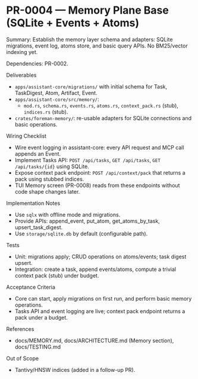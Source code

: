 # PR-0004 — Memory Plane Base (SQLite + Events + Atoms)

Summary: Establish the memory layer schema and adapters: SQLite migrations, event log, atoms store, and basic query APIs. No BM25/vector indexing yet.

Dependencies: PR-0002.

Deliverables

- `apps/assistant-core/migrations/` with initial schema for Task, TaskDigest, Atom, Artifact, Event.
- `apps/assistant-core/src/memory/`:
  - `mod.rs`, `schema.rs`, `events.rs`, `atoms.rs`, `context_pack.rs` (stub), `indices.rs` (stub).
- `crates/foreman-memory/`: re-usable adapters for SQLite connections and basic operations.

Wiring Checklist

- Wire event logging in assistant-core: every API request and MCP call appends an Event.
- Implement Tasks API: `POST /api/tasks`, `GET /api/tasks`, `GET /api/tasks/{id}` using SQLite.
- Expose context pack endpoint: `POST /api/context/pack` that returns a pack using stubbed indices.
- TUI Memory screen (PR-0008) reads from these endpoints without code shape changes later.

Implementation Notes

- Use `sqlx` with offline mode and migrations.
- Provide APIs: append_event, put_atom, get_atoms_by_task, upsert_task_digest.
- Use `storage/sqlite.db` by default (configurable path).

Tests

- Unit: migrations apply; CRUD operations on atoms/events; task digest upsert.
- Integration: create a task, append events/atoms, compute a trivial context pack (stub) under budget.

Acceptance Criteria

- Core can start, apply migrations on first run, and perform basic memory operations.
- Tasks API and event logging are live; context pack endpoint returns a pack under a budget.

References

- docs/MEMORY.md, docs/ARCHITECTURE.md (Memory section), docs/TESTING.md

Out of Scope

- Tantivy/HNSW indices (added in a follow-up PR).
